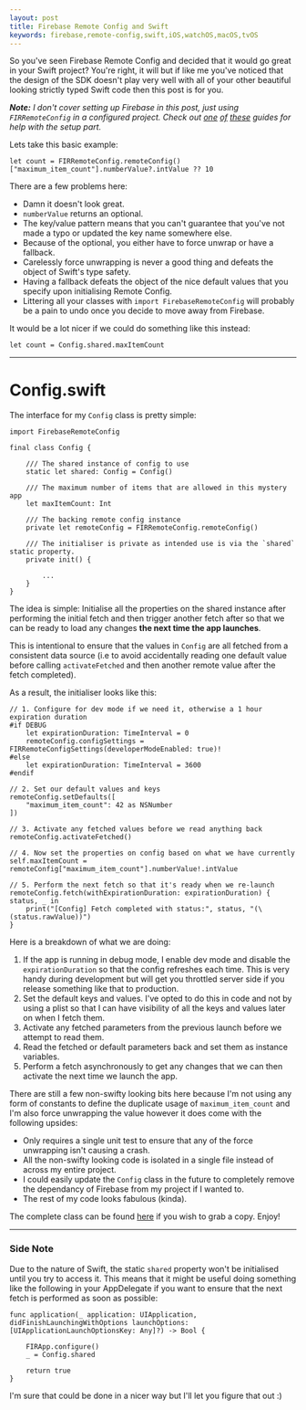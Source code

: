 ```yaml
---
layout: post
title: Firebase Remote Config and Swift
keywords: firebase,remote-config,swift,iOS,watchOS,macOS,tvOS
---
```


So you've seen Firebase Remote Config and decided that it would go great in your Swift project? You're right, it will but if like me you've noticed that the design of the SDK doesn't play very well with all of your other beautiful looking strictly typed Swift code then this post is for you.

_**Note:** I don't cover setting up Firebase in this post, just using `FIRRemoteConfig` in a configured project. Check out [one][1] [of][2] [these][3] guides for help with the setup part._

Lets take this basic example:

    let count = FIRRemoteConfig.remoteConfig()["maximum_item_count"].numberValue?.intValue ?? 10

There are a few problems here:

* Damn it doesn't look great.
* `numberValue` returns an optional.
* The key/value pattern means that you can't guarantee that you've not made a typo or updated the key name somewhere else.
* Because of the optional, you either have to force unwrap or have a fallback.
* Carelessly force unwrapping is never a good thing and defeats the object of Swift's type safety.
* Having a fallback defeats the object of the nice default values that you specify upon initialising Remote Config.
* Littering all your classes with `import FirebaseRemoteConfig` will probably be a pain to undo once you decide to move away from Firebase.

It would be a lot nicer if we could do something like this instead:

    let count = Config.shared.maxItemCount

-----
# Config.swift

The interface for my `Config` class is pretty simple:

    import FirebaseRemoteConfig

    final class Config {

        /// The shared instance of config to use
        static let shared: Config = Config()

        /// The maximum number of items that are allowed in this mystery app
        let maxItemCount: Int

        /// The backing remote config instance
        private let remoteConfig = FIRRemoteConfig.remoteConfig()

        /// The initialiser is private as intended use is via the `shared` static property.
        private init() {

            ...
        }
    }

The idea is simple: Initialise all the properties on the shared instance after performing the initial fetch and then trigger another fetch after so that we can be ready to load any changes **the next time the app launches**.  

This is intentional to ensure that the values in `Config` are all fetched from a consistent data source (i.e to avoid accidentally reading one default value before calling `activateFetched` and then another remote value after the fetch completed).

As a result, the initialiser looks like this:

    // 1. Configure for dev mode if we need it, otherwise a 1 hour expiration duration
    #if DEBUG
        let expirationDuration: TimeInterval = 0
        remoteConfig.configSettings = FIRRemoteConfigSettings(developerModeEnabled: true)!
    #else
        let expirationDuration: TimeInterval = 3600
    #endif

    // 2. Set our default values and keys
    remoteConfig.setDefaults([
        "maximum_item_count": 42 as NSNumber
    ])

    // 3. Activate any fetched values before we read anything back
    remoteConfig.activateFetched()

    // 4. Now set the properties on config based on what we have currently
    self.maxItemCount = remoteConfig["maximum_item_count"].numberValue!.intValue

    // 5. Perform the next fetch so that it's ready when we re-launch
    remoteConfig.fetch(withExpirationDuration: expirationDuration) { status, _ in
        print("[Config] Fetch completed with status:", status, "(\(status.rawValue))")
    }

Here is a breakdown of what we are doing:

1. If the app is running in debug mode, I enable dev mode and disable the `expirationDuration` so that the config refreshes each time. This is very handy during development but will get you throttled server side if you release something like that to production.
2. Set the default keys and values. I've opted to do this in code and not by using a plist so that I can have visibility of all the keys and values later on when I fetch them.
3. Activate any fetched parameters from the previous launch before we attempt to read them.
4. Read the fetched or default parameters back and set them as instance variables.
5. Perform a fetch asynchronously to get any changes that we can then activate the next time we launch the app.

There are still a few non-swifty looking bits here because I'm not using any form of constants to define the duplicate usage of `maximum_item_count` and I'm also force unwrapping the value however it does come with the following upsides:

* Only requires a single unit test to ensure that any of the force unwrapping isn't causing a crash.
* All the non-swifty looking code is isolated in a single file instead of across my entire project.
* I could easily update the `Config` class in the future to completely remove the dependancy of Firebase from my project if I wanted to.
* The rest of my code looks fabulous (kinda).

The complete class can be found [here][4] if you wish to grab a copy. Enjoy!

------
### Side Note

Due to the nature of Swift, the static `shared` property won't be initialised until you try to access it. This means that it might be useful doing something like the following in your AppDelegate if you want to ensure that the next fetch is performed as soon as possible:

    func application(_ application: UIApplication, didFinishLaunchingWithOptions launchOptions: [UIApplicationLaunchOptionsKey: Any]?) -> Bool {

        FIRApp.configure()
        _ = Config.shared

        return true
    }

I'm sure that could be done in a nicer way but I'll let you figure that out :)



[1]: https://www.raywenderlich.com/143712/firebase-remote-config-tutorial-for-ios
[2]: https://firebase.google.com/docs/remote-config/use-config-ios
[3]: https://www.youtube.com/watch?v=zdVc8aZZT-I
[4]: https://gist.github.com/liamnichols/4f1122cef22d3ddafc8d0b87f034914c
